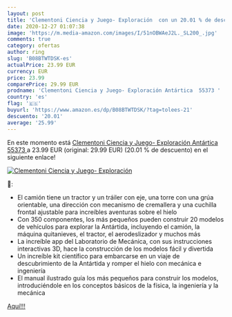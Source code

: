 ```yaml
---
layout: post
title: 'Clementoni Ciencia y Juego- Exploración  con un 20.01 % de descuento'
date: 2020-12-27 01:07:38
image: 'https://m.media-amazon.com/images/I/51nOBWAeJ2L._SL200_.jpg'
comments: true
category: ofertas
author: ring
slug: 'B08BTWTDSK-es'
actualPrice: 23.99 EUR
currency: EUR
price: 23.99
comparePrice: 29.99 EUR
prodname: 'Clementoni Ciencia y Juego- Exploración Antártica  55373 '
country: 'es'
flag: '🇪🇸'
buyurl: 'https://www.amazon.es/dp/B08BTWTDSK/?tag=tolees-21'
descuento: '20.01'
average: '25.99'
---
```


En este momento está [Clementoni Ciencia y Juego- Exploración Antártica  55373 ](https://www.amazon.es/dp/B08BTWTDSK/?tag=tolees-21) a 23.99 EUR (original: 29.99 EUR) (20.01 %  de descuento) en el siguiente enlace!

[![Clementoni Ciencia y Juego- Exploración ](https://m.media-amazon.com/images/I/51nOBWAeJ2L._SL200_.jpg)](https://www.amazon.es/dp/B08BTWTDSK/?tag=tolees-21)

🔎:

- El camión tiene un tractor y un tráiler con eje, una torre con una grúa orientable, una dirección con mecanismo de cremallera y una cuchilla frontal ajustable para increíbles aventuras sobre el hielo
- Con 350 componentes, los más pequeños pueden construir 20 modelos de vehículos para explorar la Antártida, incluyendo el camión, la máquina quitanieves, el tractor, el aerodeslizador y muchos más
- La increíble app del Laboratorio de Mecánica, con sus instrucciones interactivas 3D, hace la construcción de los modelos fácil y divertida
- Un increíble kit científico para embarcarse en un viaje de descubrimiento de la Antártida y romper el hielo con mecánica e ingeniería
- El manual ilustrado guía los más pequeños para construir los modelos, introduciéndole en los conceptos básicos de la física, la ingeniería y la mecánica

[Aquí!!!](https://www.amazon.es/dp/B08BTWTDSK/?tag=tolees-21)
